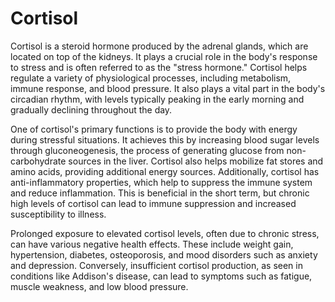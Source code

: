 <!--
source: gpt-40
tags: steroids hormones
-->

# Cortisol

Cortisol is a steroid hormone produced by the adrenal glands, which are located on top of the kidneys. It plays a crucial role in the body's response to stress and is often referred to as the "stress hormone." Cortisol helps regulate a variety of physiological processes, including metabolism, immune response, and blood pressure. It also plays a vital part in the body's circadian rhythm, with levels typically peaking in the early morning and gradually declining throughout the day.

One of cortisol's primary functions is to provide the body with energy during stressful situations. It achieves this by increasing blood sugar levels through gluconeogenesis, the process of generating glucose from non-carbohydrate sources in the liver. Cortisol also helps mobilize fat stores and amino acids, providing additional energy sources. Additionally, cortisol has anti-inflammatory properties, which help to suppress the immune system and reduce inflammation. This is beneficial in the short term, but chronic high levels of cortisol can lead to immune suppression and increased susceptibility to illness.

Prolonged exposure to elevated cortisol levels, often due to chronic stress, can have various negative health effects. These include weight gain, hypertension, diabetes, osteoporosis, and mood disorders such as anxiety and depression. Conversely, insufficient cortisol production, as seen in conditions like Addison's disease, can lead to symptoms such as fatigue, muscle weakness, and low blood pressure.
